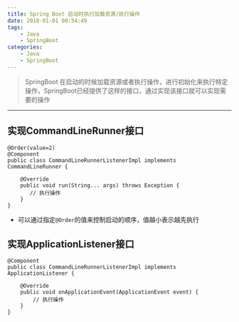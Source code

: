 ```yaml
---
title: Spring Boot 启动时执行加载资源/执行操作
date: 2018-01-01 00:54:49
tags:
    - Java
    - SpringBoot 
categories: 
    - Java
    - SpringBoot
---
```



> SpringBoot 在启动的时候加载资源或者执行操作，进行初始化来执行特定操作，SpringBoot已经提供了这样的接口，通过实现该接口就可以实现需要的操作

------------------

## 实现CommandLineRunner接口
```
@Order(value=2)
@Component
public class CommandLineRunnerListenerImpl implements CommandLineRunner {

    @Override
    public void run(String... args) throws Exception {
       // 执行操作
    }
}
```
- 可以通过指定```@Order```的值来控制启动的顺序，值越小表示越先执行


## 实现ApplicationListener接口

```
@Component
public class CommandLineRunnerListenerImpl implements ApplicationListener {

    @Override
    public void onApplicationEvent(ApplicationEvent event) {
        // 执行操作
    }
}
```
